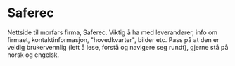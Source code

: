 # Saferec
Nettside til morfars firma, Saferec. Viktig å ha med leverandører, info om firmaet, kontaktinformasjon, "hovedkvarter", bilder etc. 
Pass på at den er veldig brukervennlig (lett å lese, forstå og navigere seg rundt), gjerne stå på norsk og engelsk. 
